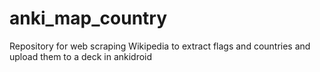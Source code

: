 # anki_map_country

Repository for web scraping Wikipedia to extract flags and countries and upload them to a deck in ankidroid


